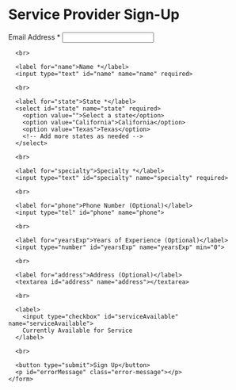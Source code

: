 <!DOCTYPE html>
<html lang="en">
<head>
  <meta charset="UTF-8">
  <meta name="viewport" content="width=device-width, initial-scale=1.0">
  <title>Service Provider Sign-Up</title>
  <link rel="stylesheet" href="styles.css">
</head>
<body>
  <div class="container">
    <h1>Service Provider Sign-Up</h1>
    <form id="signupForm">
      <label for="email">Email Address *</label>
      <input type="email" id="email" name="email" required> 

      <br> 

      <label for="name">Name *</label>
      <input type="text" id="name" name="name" required>

      <br> 

      <label for="state">State *</label>
      <select id="state" name="state" required>
        <option value="">Select a state</option>
        <option value="California">California</option>
        <option value="Texas">Texas</option>
        <!-- Add more states as needed -->
      </select>

      <br> 

      <label for="specialty">Specialty *</label>
      <input type="text" id="specialty" name="specialty" required>

      <br> 

      <label for="phone">Phone Number (Optional)</label>
      <input type="tel" id="phone" name="phone">

      <br> 

      <label for="yearsExp">Years of Experience (Optional)</label>
      <input type="number" id="yearsExp" name="yearsExp" min="0">

      <br> 

      <label for="address">Address (Optional)</label>
      <textarea id="address" name="address"></textarea>

      <br> 

      <label>
        <input type="checkbox" id="serviceAvailable" name="serviceAvailable">
        Currently Available for Service
      </label>

      <br> 

      <button type="submit">Sign Up</button>
      <p id="errorMessage" class="error-message"></p>
    </form>
  </div>

  <script src="script.js"></script>
</body>
</html>
